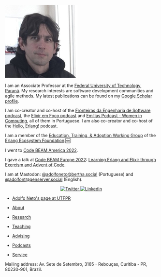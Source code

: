 
![Picture of Adolfo Neto](/images/AdolfoNeto_240x240.jpg "Adolfo Neto")

I am an Associate Professor at the [Federal University of Technology, Paraná](http://www.utfpr.edu.br/english). My research interests are software development communities and agile methods. My latest publications can be found on my [Google Scholar profile](https://scholar.google.com/citations?user=R7hC3-wAAAAJ&hl=en&oi=ao).

I am co-creator and co-host of the [Fronteiras da Engenharia de Software podcast](https://fronteirases.github.io/), the [Elixir em Foco podcast](https://www.elixiremfoco.com/en) and [Emílias Podcast - Women in Computing](https://anchor.fm/emilias-podcast), all of them in Portuguese. I am also co-creator and co-host of the [Hello, Erlang!](https://helloerlang.github.io/) podcast.

I am a member of the [Education, Training, & Adoption Working Group](https://erlef.org/wg/education) of the [Erlang Ecosystem Foundation](https://erlef.org/).🆕

I went to [Code BEAM America 2022](https://codebeamamerica.com/). 

I gave a talk at [Code BEAM Europe 2022](https://www.eventbrite.com/cc/code-beam-europe-2022-90289?gclid=Cj0KCQiA37KbBhDgARIsAIzce17KNEGnfed-c8h8JiV8xiBVH4kiOtgPSHc8jyHTUAtDqwwzFTMGzj8aApWFEALw_wcB): [Learning Erlang and Elixir through Exercism and Advent of Code](https://www.youtube.com/watch?v=VGn2lmS1wbw).

I am at Mastodon: <a rel="me" href="https://bertha.social/@adolfoneto">@adolfoneto@bertha.social (Portuguese)</a> and
<a rel="me" href="https://genserver.social/@adolfont">@adolfont@genserver.social (English).</a>


<p align="center">
	<a href="https://twitter.com/adolfont">
    <img src="https://img.shields.io/badge/Twitter--_.svg?style=social&logo=Twitter" alt="Twitter">
  </a>
  <a href="https://www.linkedin.com/in/adolfont">
    <img src="https://img.shields.io/badge/LinkedIn--_.svg?style=social&logo=linkedin" alt="LinkedIn">
  </a>
</p>



- [Adolfo Neto's page at UTFPR](http://www2.dainf.ct.utfpr.edu.br/Members/adolfo)

- [About](about.md)

- [Research](research.md)

- [Teaching](teaching.md)

- [Advising](advising.md)

- [Podcasts](podcasts.md)

- [Service](service.md)

Mailing address: Av. Sete de Setembro, 3165 - Rebouças, Curitiba - PR, 80230-901, Brazil.
